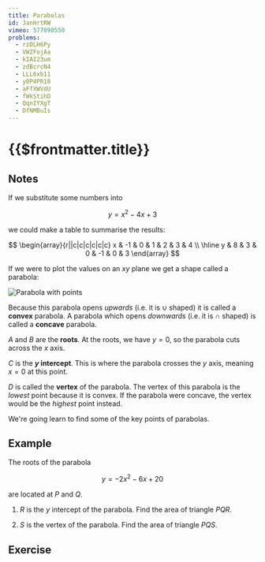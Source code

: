```yaml
---
title: Parabolas
id: JanHrtRW
vimeo: 577090550
problems:
  - rzDLH6Py
  - VWZFojAa
  - kIAI23um
  - zdBcrcN4
  - LLL6xb11
  - y0P4PR18
  - aFfXWVdU
  - fWkStihD
  - QqnIYXgT
  - DfNMBuIs
---
```


# {{$frontmatter.title}}

## Notes

If we substitute some numbers into

$$
y = x^2 - 4x + 3
$$

we could make a table to summarise the results:

$$
\begin{array}{r||c|c|c|c|c|c}
x & -1 & 0 & 1 & 2 & 3 & 4 \\ \hline
y & 8 & 3 & 0 & -1 & 0 & 3
\end{array}
$$

If we were to plot the values on an $xy$ plane we get a shape called a parabola:

<!-- <geogebra id="vj9tt7ft" class="my-5"></geogebra> -->

![Parabola with points](/img/learn/parabolas-03.svg)

Because this parabola opens _upwards_ (i.e. it is $\cup$ shaped) it is called a
**convex** parabola. A parabola which opens _downwards_ (i.e. it is $\cap$
shaped) is called a **concave** parabola.

$A$ and $B$ are the **roots**. At the roots, we have $y = 0$, so the parabola
cuts across the $x$ axis.

$C$ is the **${y}$ intercept**. This is where the parabola crosses the $y$ axis,
meaning $x = 0$ at this point.

$D$ is called the **vertex** of the parabola. The vertex of this parabola is the
_lowest_ point because it is convex. If the parabola were concave, the vertex
would be the _highest_ point instead.

We're going learn to find some of the key points of parabolas.

## Example

<Example :id="$frontmatter.vimeo">

The roots of the parabola

$$
y = -2x^2 - 6x + 20
$$

are located at $P$ and $Q$.

1.  $R$ is the $y$ intercept of the parabola. Find the area of triangle $PQR$.

1.  $S$ is the vertex of the parabola. Find the area of triangle $PQS$.

</Example>

## Exercise

<Exercise :id="$frontmatter.id" />

